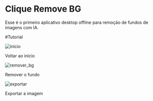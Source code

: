 # Clique Remove BG

Esse é o primeiro aplicativo desktop offline para remoção de fundos de imagens com IA.

#Tutorial

![início](https://github.com/felliperibeiroteixeira/clique-remove-bg/assets/110578874/3689fff6-d06c-46c6-a83c-84fc943edf55)

Voltar ao início

![remover_bg](https://github.com/felliperibeiroteixeira/clique-remove-bg/assets/110578874/bdf633bf-51b3-4b9a-b75e-eb8d4a707e1f)

Remover o fundo

![exportar](https://github.com/felliperibeiroteixeira/clique-remove-bg/assets/110578874/386acae3-8d46-4fcf-a197-c96586e62f7d)

Exportar a imagem
